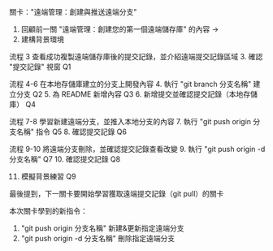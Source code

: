 關卡："遠端管理：創建與推送遠端分支"

1. 回顧前一關 "遠端管理：創建您的第一個遠端儲存庫" 的內容 ->
2. 建構背景環境

流程 3 查看成功複製遠端儲存庫後的提交記錄，並介紹遠端提交記錄區域
3. 確認 "提交記錄" 視窗     Q1
   
流程 4-6 在本地存儲庫建立的分支上開發內容
4. 執行 "git branch 分支名稱" 建立分支   Q2
5. 為 README 新增內容                   Q3
6. 新增提交並確認提交記錄（本地存儲庫）   Q4

流程 7-8 學習新建遠端分支，並推入本地分支的內容
7.   執行 "git push origin 分支名稱" 指令   Q5
8.   確認提交記錄                          Q6
   
流程 9-10 將遠端分支刪除，並確認提交記錄查看改變
9.   執行 "git push origin -d 分支名稱"    Q7
10.  確認提交記錄                          Q8
   
11.  模擬背景練習   Q9

最後提到，下一關卡要開始學習獲取遠端提交記錄（git pull）的關卡

本次關卡學到的新指令：
1. "git push origin 分支名稱" 新建&更新指定遠端分支
2. "git push origin -d 分支名稱" 刪除指定遠端分支